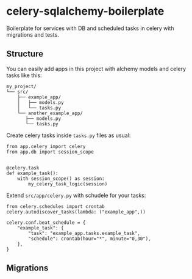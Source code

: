 # celery-sqlalchemy-boilerplate
Boilerplate for services with DB and scheduled tasks in celery with migrations and tests.

## Structure

You can easily add apps in this project with alchemy models and celery tasks like this:

```
my_project/
└── src/
    ├── example_app/
    │   ├── models.py
    │   └── tasks.py
    └── another_example_app/
       ├── models.py
       └── tasks.py

```

Create celery tasks inside `tasks.py` files as usual:

```
from app.celery import celery
from app.db import session_scope


@celery.task
def example_task():
    with session_scope() as session:
        my_celery_task_logic(session)
```


Extend `src/app/celery.py` with schudele for your tasks: 

```
from celery.schedules import crontab
celery.autodiscover_tasks(lambda: ("example_app",))
 
celery.conf.beat_schedule = {
    "example_task": {
        "task": "example_app.tasks.example_task",
        "schedule": crontab(hour="*", minute="0,30"),
    },
}
```

## Migrations

